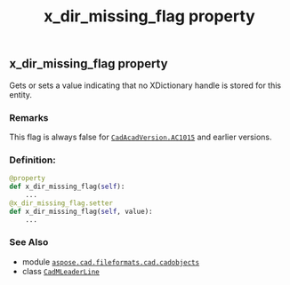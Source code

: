 ﻿---
title: x_dir_missing_flag property
second_title: Aspose.CAD for Python via .NET API References
description: 
type: docs
weight: 570
url: /python-net/aspose.cad.fileformats.cad.cadobjects/cadmleaderline/x_dir_missing_flag/
is_root: false
---

## x_dir_missing_flag property


Gets or sets a value indicating that no XDictionary handle is stored for this entity.

### Remarks 


This flag is always false for [`CadAcadVersion.AC1015`](/cad/python-net/aspose.cad.fileformats.cad.cadconsts/cadacadversion#AC1015) and earlier versions.
### Definition:
```python
@property
def x_dir_missing_flag(self):
    ...
@x_dir_missing_flag.setter
def x_dir_missing_flag(self, value):
    ...
```

### See Also
* module [`aspose.cad.fileformats.cad.cadobjects`](../../)
* class [`CadMLeaderLine`](/cad/python-net/aspose.cad.fileformats.cad.cadobjects/cadmleaderline)
